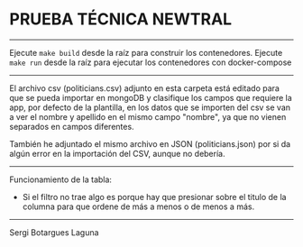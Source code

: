 # PRUEBA TÉCNICA NEWTRAL
---

Ejecute `make build` desde la raíz para construir los contenedores.
Ejecute `make run` desde la raíz para ejecutar los contenedores con docker-compose

---

El archivo csv (politicians.csv) adjunto en esta carpeta está editado para que se pueda importar en mongoDB y clasifique los campos que requiere la app, por defecto de la plantilla, en los datos que se importen del csv se van a ver el nombre y apellido en el mismo campo "nombre", ya que no vienen separados en campos diferentes.

También he adjuntado el mismo archivo en JSON (politicians.json) por si da algún error en la importación del CSV, aunque no debería.

---

Funcionamiento de la tabla:
 - Si el filtro no trae algo es porque hay que presionar sobre el titulo de la columna para que ordene de más a menos o de menos a más.

---

Sergi Botargues Laguna
